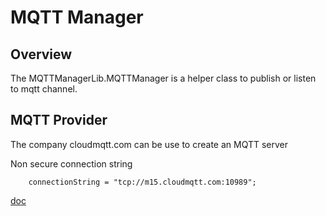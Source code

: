 
# MQTT Manager

## Overview

The MQTTManagerLib.MQTTManager is a helper class to publish or listen to
mqtt channel.


## MQTT Provider

The company cloudmqtt.com can be use to create an MQTT server

Non secure connection string
```
	connectionString = "tcp://m15.cloudmqtt.com:10989";
```
[doc](https://www.cloudmqtt.com/docs-dotnet.html)